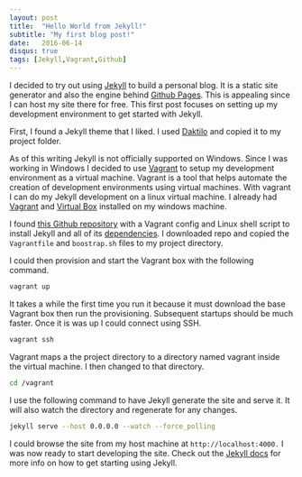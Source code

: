 ```yaml
---
layout: post
title:  "Hello World from Jekyll!"
subtitle: "My first blog post!"
date:   2016-06-14
disqus: true
tags: [Jekyll,Vagrant,Github]
---
```

I decided to try out using [Jekyll][jekyll] to build a personal blog. It is a static site generator and also the engine behind [Github Pages][gh-pages]. This is appealing since I can host my site there for free. This first post focuses on setting up my development environment to get started with Jekyll.

First, I found a Jekyll theme that I liked. I used [Daktilo](https://github.com/kronik3r/daktilo) and copied it to my project folder.

As of this writing Jekyll is not officially supported on Windows. Since I was working in Windows I decided to use [Vagrant][vagrant] to setup my development environment as a virtual machine. Vagrant is a tool that helps automate the creation of development environments using virtual machines. With vagrant I can do my Jekyll development on a linux virtual machine. I already had [Vagrant][vagrant] and [Virtual Box][vbox] installed on my windows machine. 

I found [this Github repository](https://github.com/jsturtevant/jekyll-vagrant) with a Vagrant config and Linux shell script to install Jekyll and all of its [dependencies][jekyll-install]. I downloaded repo and copied the `Vagrantfile` and `boostrap.sh` files to my project directory.

I could then provision and start the Vagrant box with the following command.

```bash
vagrant up
```

It takes a while the first time you run it because it must download the base Vagrant box then run the provisioning. Subsequent startups should be much faster. Once it is was up I could connect using SSH.

```bash
vagrant ssh
```

Vagrant maps a the project directory to a directory named vagrant inside the virtual machine. I then changed to that directory.

```bash
cd /vagrant
```

I use the following command to have Jekyll generate the site and serve it. It will also watch the directory and regenerate for any changes.  

```bash
jekyll serve --host 0.0.0.0 --watch --force_polling
```


I could browse the site from my host machine at `http://localhost:4000.` I was now ready to start developing the site. Check out the [Jekyll docs][jekyll] for more info on how to get starting using Jekyll. 

[jekyll]:      http://jekyllrb.com
[vagrant]:     https://www.vagrantup.com/
[gh-pages]:    https://pages.github.com/
[jekyll-install]: https://jekyllrb.com/docs/installation/
[jekyll-gh]:   https://github.com/jekyll/jekyll
[jekyll-help]: https://github.com/jekyll/jekyll-help
[vbox]: 		https://www.virtualbox.org/wiki/Downloads
